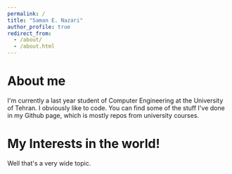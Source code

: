 ```yaml
---
permalink: /
title: "Saman E. Nazari"
author_profile: true
redirect_from: 
  - /about/
  - /about.html
---
```


About me
=====

I'm currently a last year student of Computer Engineering at the University of Tehran. I obviously like to code. You can find some of the stuff I've done in my Github page, which is mostly repos from university courses.

My Interests in the world!
=====

Well that's a very wide topic.
